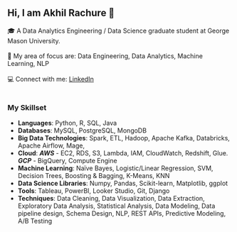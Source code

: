 ## Hi, I am Akhil Rachure 👋

🎓 A Data Analytics Engineering / Data Science graduate student at George Mason University. <br /> <br />
🔬 My area of focus are: Data Engineering, Data Analytics, Machine Learning, NLP <br /> <br />
💻 Connect with me: [LinkedIn](https://www.linkedin.com/in/akhil-rachure/) <br /> <br />

### My Skillset
* **Languages**: Python, R, SQL, Java
* **Databases**: MySQL, PostgreSQL, MongoDB
* **Big Data Technologies**: Spark, ETL, Hadoop, Apache Kafka, Databricks, Apache Airflow, Mage, 
* **Cloud**: **_AWS_** - EC2, RDS, S3, Lambda, IAM, CloudWatch, Redshift, Glue. **_GCP_** - BigQuery, Compute Engine
* **Machine Learning**: Naïve Bayes, Logistic/Linear Regression, SVM, Decision Trees, Boosting & Bagging, K-Means, KNN
* **Data Science Libraries**: Numpy, Pandas, Scikit-learn, Matplotlib, ggplot
* **Tools**: Tableau, PowerBI, Looker Studio, Git, Django
* **Techniques**: Data Cleaning, Data Visualization, Data Extraction, Exploratory Data Analysis, Statistical Analysis, Data Modeling, Data pipeline design, Schema Design, NLP, REST APIs, Predictive Modeling, A/B Testing
  
<!--
**akhil-rachure/akhil-rachure** is a ✨ _special_ ✨ repository because its `README.md` (this file) appears on your GitHub profile.

Here are some ideas to get you started:

- 🔭 I’m currently working on ...
- 🌱 I’m currently learning ...
- 👯 I’m looking to collaborate on ...
- 🤔 I’m looking for help with ...
- 💬 Ask me about ...
- 📫 How to reach me: ...
- 😄 Pronouns: ...
- ⚡ Fun fact: ...
-->
